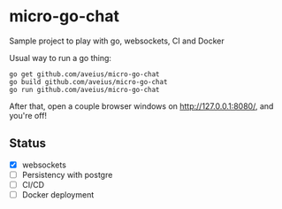 # micro-go-chat
Sample project to play with go, websockets, CI and Docker

Usual way to run a go thing:

    go get github.com/aveius/micro-go-chat
    go build github.com/aveius/micro-go-chat
    go run github.com/aveius/micro-go-chat

After that, open a couple browser windows on http://127.0.0.1:8080/, and you're off!



## Status
- [x] websockets
- [ ] Persistency with postgre
- [ ] CI/CD
- [ ] Docker deployment

